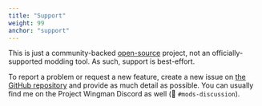 ```yaml
---
title: "Support"
weight: 99
anchor: "support"
---
```


This is just a community-backed [open-source](https://github.com/agc93/dust-mother) project, not an officially-supported modding tool. As such, support is best-effort.

To report a problem or request a new feature, create a new issue on [the GitHub repository](https://github.com/agc93/dust-mother/issues) and provide as much detail as possible. You can usually find me on the Project Wingman Discord as well (👋 `#mods-discussion`).